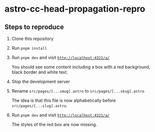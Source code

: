 # astro-cc-head-propagation-repro

## Steps to reproduce

1. Clone this repository
1. Run `pnpm install`
1. Run `pnpm dev` and visit [`http://localhost:4321/a/`](http://localhost:4321/a/)

   You should see some content including a box with a red background, black border and white text.

1. Stop the development server
1. Rename `src/pages/[...smug].astro` to `src/pages/[...skug].astro`

   The idea is that this file is now alphabetically before `src/pages/[...slug].astro`.

1. Run `pnpm dev` and visit [`http://localhost:4321/a/`](http://localhost:4321/a/)

   The styles of the red box are now missing.
